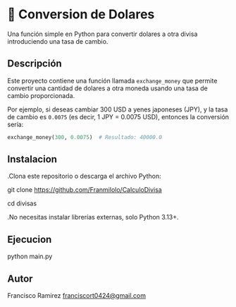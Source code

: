 # 💱 Conversion de Dolares

Una función simple en Python para convertir dolares a otra divisa introduciendo una tasa de cambio.

## Descripción

Este proyecto contiene una función llamada `exchange_money` que permite convertir una cantidad de dolares a otra moneda usando una tasa de cambio proporcionada.

Por ejemplo, si deseas cambiar 300 USD a yenes japoneses (JPY), y la tasa de cambio es `0.0075` (es decir, 1 JPY = 0.0075 USD), entonces la conversión sería:

```python
exchange_money(300, 0.0075)  # Resultado: 40000.0
```

## Instalacion
.Clona este repositorio o descarga el archivo Python:

git clone https://github.com/Franmilolo/CalculoDivisa

cd divisas

.No necesitas instalar librerías externas, solo Python 3.13+.

## Ejecucion
python main.py

## Autor 
Francisco Ramirez
franciscort0424@gmail.com